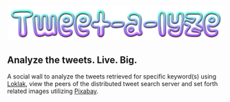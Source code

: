 ![Tweet-a-lyze](https://github.com/jig08/Tweet-a-lyze/blob/gh-pages/assets/images/logo.png)

## Analyze the tweets. Live. Big.

A social wall to analyze the tweets retrieved for specific keyword(s) using [Loklak](https://github.com/loklak), view the peers of the distributed tweet search server and set forth related images utilizing [Pixabay](https://pixabay.com/).
